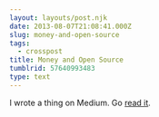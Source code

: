 ```yaml
---
layout: layouts/post.njk
date: 2013-08-07T21:08:41.000Z
slug: money-and-open-source
tags:
  - crosspost
title: Money and Open Source
tumblrid: 57640993483
type: text
---
```

<p>I wrote a thing on Medium.  Go <a href="https://medium.com/open-source-life/d44a1953749c">read it</a>.</p>
